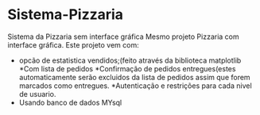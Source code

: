 # Sistema-Pizzaria
 Sistema da Pizzaria sem interface gráfica
 Mesmo projeto Pizzaria com interface gráfica.
 Este projeto vem com:
 * opcão de estatistica vendidos;(feito através da biblioteca matplotlib
 *Com lista de pedidos
 *Confirmação de pedidos entregues(estes automaticamente serão excluidos da lista de pedidos assim que forem marcados como entregues.
 *Autenticação e restrições  para cada nivel de usuario.
 * Usando banco de dados MYsql
 
 
